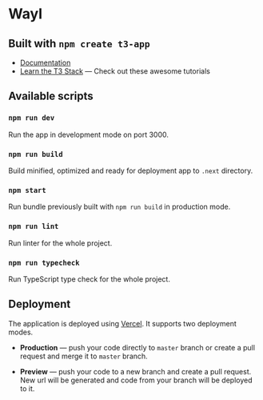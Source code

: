 # Wayl

## Built with `npm create t3-app`

- [Documentation](https://create.t3.gg/)
- [Learn the T3 Stack](https://create.t3.gg/en/faq#what-learning-resources-are-currently-available) — Check out these awesome tutorials

## Available scripts

### `npm run dev`

Run the app in development mode on port 3000.

### `npm run build`

Build minified, optimized and ready for deployment app to `.next` directory.

### `npm start`

Run bundle previously built with `npm run build` in production mode.

### `npm run lint`

Run linter for the whole project.

### `npm run typecheck`

Run TypeScript type check for the whole project.

## Deployment

The application is deployed using [Vercel](https://vercel.com). It supports two deployment modes.

- **Production**  — push your code directly to `master` branch or create a pull request and merge it to `master` branch.

- **Preview** — push your code to a new branch and create a pull request. New url will be generated and code from your branch will be deployed to it.
